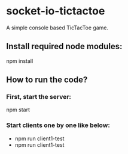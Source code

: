 # socket-io-tictactoe
A simple console based TicTacToe game.

## Install required node modules:
npm install

## How to run the code?
### First, start the server:

npm start

### Start clients one by one like below:

- npm run client1-test
- npm run client1-test
